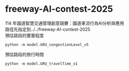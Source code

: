 # freeway-AI-contest-2025
114 年國道智慧交通管理創意競賽：國道車流行為AI分析與應用  
路徑先指定到../../freeway-AI-contest-2025  
預估路段的壅塞程度
```
python -m model.GRU_congestionLevel_v5
```
預估路段的旅行時間
```
python -m model.GRU_travelTime_v1
```